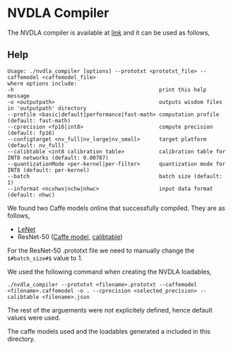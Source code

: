 # **NVDLA Compiler**

The NVDLA compiler is available at [link](https://github.com/nvdla/sw/tree/master/prebuilt/x86-ubuntu) and it can be used as follows,

<a name="nvdla-compiler-help"></a>
## Help

    Usage: ./nvdla_compiler [options] --prototxt <prototxt_file> --caffemodel <caffemodel_file>
    where options include:
    -h                                              print this help message
    -o <outputpath>                                 outputs wisdom files in 'outputpath' directory
    --profile <basic|default|performance|fast-math> computation profile (default: fast-math)
    --cprecision <fp16|int8>                        compute precision (default: fp16)
    --configtarget <nv_full|nv_large|nv_small>      target platform (default: nv_full)
    --calibtable <int8 calibration table>           calibration table for INT8 networks (default: 0.00787)
    --quantizationMode <per-kernel|per-filter>      quantization mode for INT8 (default: per-kernel)
    --batch                                         batch size (default: 1)
    --informat <ncxhwx|nchw|nhwc>                   input data format (default: nhwc)

<a name="nvdla-compiler-example"></a>

We found two Caffe models online that successfully compiled. They are as follows,
- [LeNet](https://www.esp.cs.columbia.edu/docs/thirdparty_acc/thirdparty_acc-guide/)
- ResNet-50 ([Caffe model](https://cknowledge.org/repo/web.php?wcid=1dc07ee0f4742028:4b439b412770d1a6), [calibtable](https://github.com/nvdla/sw/tree/master/umd/utils/calibdata))

For the ResNet-50 .prototxt file we need to manually change the ``$#batch_size#$`` value to 1.

We used the following command when creating the NVDLA loadables,

    ./nvdla_compiler --prototxt <filename>.prototxt --caffemodel <filename>.caffemodel -o . --cprecision <selected_precision> --calibtable <filename>.json

The rest of the arguements were not explicitely defined, hence default values were used.

The caffe models used and the loadables generated a included in this directory.
